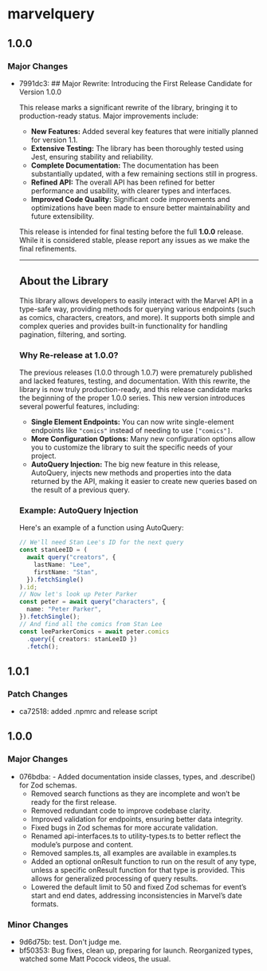 # marvelquery

## 1.0.0

### Major Changes

- 7991dc3: ## Major Rewrite: Introducing the First Release Candidate for Version 1.0.0

  This release marks a significant rewrite of the library, bringing it to production-ready status. Major improvements include:

  - **New Features:** Added several key features that were initially planned for version 1.1.
  - **Extensive Testing:** The library has been thoroughly tested using Jest, ensuring stability and reliability.
  - **Complete Documentation:** The documentation has been substantially updated, with a few remaining sections still in progress.
  - **Refined API:** The overall API has been refined for better performance and usability, with clearer types and interfaces.
  - **Improved Code Quality:** Significant code improvements and optimizations have been made to ensure better maintainability and future extensibility.

  This release is intended for final testing before the full **1.0.0** release. While it is considered stable, please report any issues as we make the final refinements.

  ***

  ## About the Library

  This library allows developers to easily interact with the Marvel API in a type-safe way, providing methods for querying various endpoints (such as comics, characters, creators, and more). It supports both simple and complex queries and provides built-in functionality for handling pagination, filtering, and sorting.

  ### Why Re-release at 1.0.0?

  The previous releases (1.0.0 through 1.0.7) were prematurely published and lacked features, testing, and documentation. With this rewrite, the library is now truly production-ready, and this release candidate marks the beginning of the proper 1.0.0 series. This new version introduces several powerful features, including:

  - **Single Element Endpoints:** You can now write single-element endpoints like `"comics"` instead of needing to use `["comics"]`.
  - **More Configuration Options:** Many new configuration options allow you to customize the library to suit the specific needs of your project.
  - **AutoQuery Injection:** The big new feature in this release, AutoQuery, injects new methods and properties into the data returned by the API, making it easier to create new queries based on the result of a previous query.

  ### Example: AutoQuery Injection

  Here's an example of a function using AutoQuery:

  ```ts
  // We'll need Stan Lee's ID for the next query
  const stanLeeID = (
    await query("creators", {
      lastName: "Lee",
      firstName: "Stan",
    }).fetchSingle()
  ).id;
  // Now let's look up Peter Parker
  const peter = await query("characters", {
    name: "Peter Parker",
  }).fetchSingle();
  // And find all the comics from Stan Lee
  const leeParkerComics = await peter.comics
    .query({ creators: stanLeeID })
    .fetch();
  ```

## 1.0.1

### Patch Changes

- ca72518: added .npmrc and release script

## 1.0.0

### Major Changes

- 076bdba: - Added documentation inside classes, types, and .describe() for Zod schemas.
  - Removed search functions as they are incomplete and won’t be ready for the first release.
  - Removed redundant code to improve codebase clarity.
  - Improved validation for endpoints, ensuring better data integrity.
  - Fixed bugs in Zod schemas for more accurate validation.
  - Renamed api-interfaces.ts to utility-types.ts to better reflect the module’s purpose and content.
  - Removed samples.ts, all examples are available in examples.ts
  - Added an optional onResult function to run on the result of any type, unless a specific onResult function for that type is provided. This allows for generalized processing of query results.
  - Lowered the default limit to 50 and fixed Zod schemas for event’s start and end dates, addressing inconsistencies in Marvel’s date formats.

### Minor Changes

- 9d6d75b: test. Don't judge me.
- bf50353: Bug fixes, clean up, preparing for launch. Reorganized types, watched some Matt Pocock videos, the usual.
